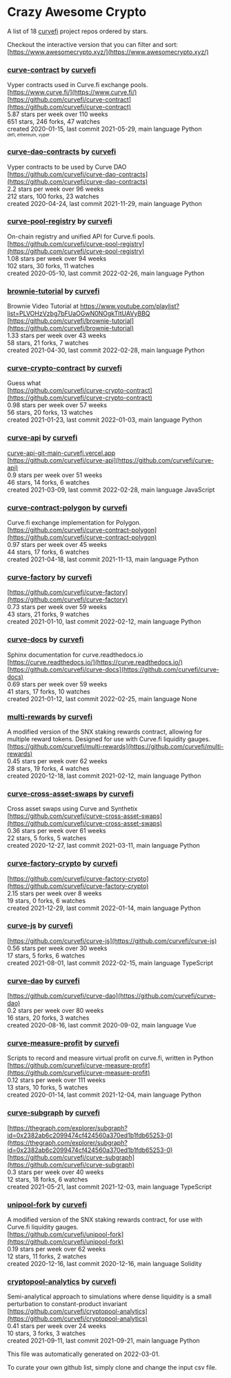 # Crazy Awesome Crypto
A list of 18 [curvefi](https://github.com/curvefi) project repos ordered by stars.  

Checkout the interactive version that you can filter and sort: 
[https://www.awesomecrypto.xyz/](https://www.awesomecrypto.xyz/)  


### [curve-contract](https://github.com/curvefi/curve-contract) by [curvefi](https://github.com/curvefi)  
Vyper contracts used in Curve.fi exchange pools.  
[https://www.curve.fi/](https://www.curve.fi/)  
[https://github.com/curvefi/curve-contract](https://github.com/curvefi/curve-contract)  
5.87 stars per week over 110 weeks  
651 stars, 246 forks, 47 watches  
created 2020-01-15, last commit 2021-05-29, main language Python  
<sub><sup>defi, ethereum, vyper</sup></sub>


### [curve-dao-contracts](https://github.com/curvefi/curve-dao-contracts) by [curvefi](https://github.com/curvefi)  
Vyper contracts to be used by Curve DAO  
[https://github.com/curvefi/curve-dao-contracts](https://github.com/curvefi/curve-dao-contracts)  
2.2 stars per week over 96 weeks  
212 stars, 100 forks, 23 watches  
created 2020-04-24, last commit 2021-11-29, main language Python  


### [curve-pool-registry](https://github.com/curvefi/curve-pool-registry) by [curvefi](https://github.com/curvefi)  
On-chain registry and unified API for Curve.fi pools.  
[https://github.com/curvefi/curve-pool-registry](https://github.com/curvefi/curve-pool-registry)  
1.08 stars per week over 94 weeks  
102 stars, 30 forks, 11 watches  
created 2020-05-10, last commit 2022-02-26, main language Python  


### [brownie-tutorial](https://github.com/curvefi/brownie-tutorial) by [curvefi](https://github.com/curvefi)  
Brownie Video Tutorial at https://www.youtube.com/playlist?list=PLVOHzVzbg7bFUaOGwN0NOgkTItUAVyBBQ  
[https://github.com/curvefi/brownie-tutorial](https://github.com/curvefi/brownie-tutorial)  
1.33 stars per week over 43 weeks  
58 stars, 21 forks, 7 watches  
created 2021-04-30, last commit 2022-02-28, main language Python  


### [curve-crypto-contract](https://github.com/curvefi/curve-crypto-contract) by [curvefi](https://github.com/curvefi)  
Guess what  
[https://github.com/curvefi/curve-crypto-contract](https://github.com/curvefi/curve-crypto-contract)  
0.98 stars per week over 57 weeks  
56 stars, 20 forks, 13 watches  
created 2021-01-23, last commit 2022-01-03, main language Python  


### [curve-api](https://github.com/curvefi/curve-api) by [curvefi](https://github.com/curvefi)  
  
[curve-api-git-main-curvefi.vercel.app](curve-api-git-main-curvefi.vercel.app)  
[https://github.com/curvefi/curve-api](https://github.com/curvefi/curve-api)  
0.9 stars per week over 51 weeks  
46 stars, 14 forks, 6 watches  
created 2021-03-09, last commit 2022-02-28, main language JavaScript  


### [curve-contract-polygon](https://github.com/curvefi/curve-contract-polygon) by [curvefi](https://github.com/curvefi)  
Curve.fi exchange implementation for Polygon.  
[https://github.com/curvefi/curve-contract-polygon](https://github.com/curvefi/curve-contract-polygon)  
0.97 stars per week over 45 weeks  
44 stars, 17 forks, 6 watches  
created 2021-04-18, last commit 2021-11-13, main language Python  


### [curve-factory](https://github.com/curvefi/curve-factory) by [curvefi](https://github.com/curvefi)  
  
[https://github.com/curvefi/curve-factory](https://github.com/curvefi/curve-factory)  
0.73 stars per week over 59 weeks  
43 stars, 21 forks, 9 watches  
created 2021-01-10, last commit 2022-02-12, main language Python  


### [curve-docs](https://github.com/curvefi/curve-docs) by [curvefi](https://github.com/curvefi)  
Sphinx documentation for curve.readthedocs.io  
[https://curve.readthedocs.io/](https://curve.readthedocs.io/)  
[https://github.com/curvefi/curve-docs](https://github.com/curvefi/curve-docs)  
0.69 stars per week over 59 weeks  
41 stars, 17 forks, 10 watches  
created 2021-01-12, last commit 2022-02-25, main language None  


### [multi-rewards](https://github.com/curvefi/multi-rewards) by [curvefi](https://github.com/curvefi)  
A modified version of the SNX staking rewards contract, allowing for multiple reward tokens. Designed for use with Curve.fi liquidity gauges.  
[https://github.com/curvefi/multi-rewards](https://github.com/curvefi/multi-rewards)  
0.45 stars per week over 62 weeks  
28 stars, 19 forks, 4 watches  
created 2020-12-18, last commit 2021-02-12, main language Python  


### [curve-cross-asset-swaps](https://github.com/curvefi/curve-cross-asset-swaps) by [curvefi](https://github.com/curvefi)  
Cross asset swaps using Curve and Synthetix  
[https://github.com/curvefi/curve-cross-asset-swaps](https://github.com/curvefi/curve-cross-asset-swaps)  
0.36 stars per week over 61 weeks  
22 stars, 5 forks, 5 watches  
created 2020-12-27, last commit 2021-03-11, main language Python  


### [curve-factory-crypto](https://github.com/curvefi/curve-factory-crypto) by [curvefi](https://github.com/curvefi)  
  
[https://github.com/curvefi/curve-factory-crypto](https://github.com/curvefi/curve-factory-crypto)  
2.15 stars per week over 8 weeks  
19 stars, 0 forks, 6 watches  
created 2021-12-29, last commit 2022-01-14, main language Python  


### [curve-js](https://github.com/curvefi/curve-js) by [curvefi](https://github.com/curvefi)  
  
[https://github.com/curvefi/curve-js](https://github.com/curvefi/curve-js)  
0.56 stars per week over 30 weeks  
17 stars, 5 forks, 6 watches  
created 2021-08-01, last commit 2022-02-15, main language TypeScript  


### [curve-dao](https://github.com/curvefi/curve-dao) by [curvefi](https://github.com/curvefi)  
  
[https://github.com/curvefi/curve-dao](https://github.com/curvefi/curve-dao)  
0.2 stars per week over 80 weeks  
16 stars, 20 forks, 3 watches  
created 2020-08-16, last commit 2020-09-02, main language Vue  


### [curve-measure-profit](https://github.com/curvefi/curve-measure-profit) by [curvefi](https://github.com/curvefi)  
Scripts to record and measure virtual profit on curve.fi, written in Python  
[https://github.com/curvefi/curve-measure-profit](https://github.com/curvefi/curve-measure-profit)  
0.12 stars per week over 111 weeks  
13 stars, 10 forks, 5 watches  
created 2020-01-14, last commit 2021-12-04, main language Python  


### [curve-subgraph](https://github.com/curvefi/curve-subgraph) by [curvefi](https://github.com/curvefi)  
  
[https://thegraph.com/explorer/subgraph?id=0x2382ab6c2099474cf424560a370ed1b1fdb65253-0](https://thegraph.com/explorer/subgraph?id=0x2382ab6c2099474cf424560a370ed1b1fdb65253-0)  
[https://github.com/curvefi/curve-subgraph](https://github.com/curvefi/curve-subgraph)  
0.3 stars per week over 40 weeks  
12 stars, 18 forks, 6 watches  
created 2021-05-21, last commit 2021-12-03, main language TypeScript  


### [unipool-fork](https://github.com/curvefi/unipool-fork) by [curvefi](https://github.com/curvefi)  
A modified version of the SNX staking rewards contract, for use with Curve.fi liquidity gauges.  
[https://github.com/curvefi/unipool-fork](https://github.com/curvefi/unipool-fork)  
0.19 stars per week over 62 weeks  
12 stars, 11 forks, 2 watches  
created 2020-12-16, last commit 2020-12-16, main language Solidity  


### [cryptopool-analytics](https://github.com/curvefi/cryptopool-analytics) by [curvefi](https://github.com/curvefi)  
Semi-analytical  approach to simulations where dense liquidity is a small perturbation to constant-product invariant  
[https://github.com/curvefi/cryptopool-analytics](https://github.com/curvefi/cryptopool-analytics)  
0.41 stars per week over 24 weeks  
10 stars, 3 forks, 3 watches  
created 2021-09-11, last commit 2021-09-21, main language Python  


This file was automatically generated on 2022-03-01.  

To curate your own github list, simply clone and change the input csv file.  